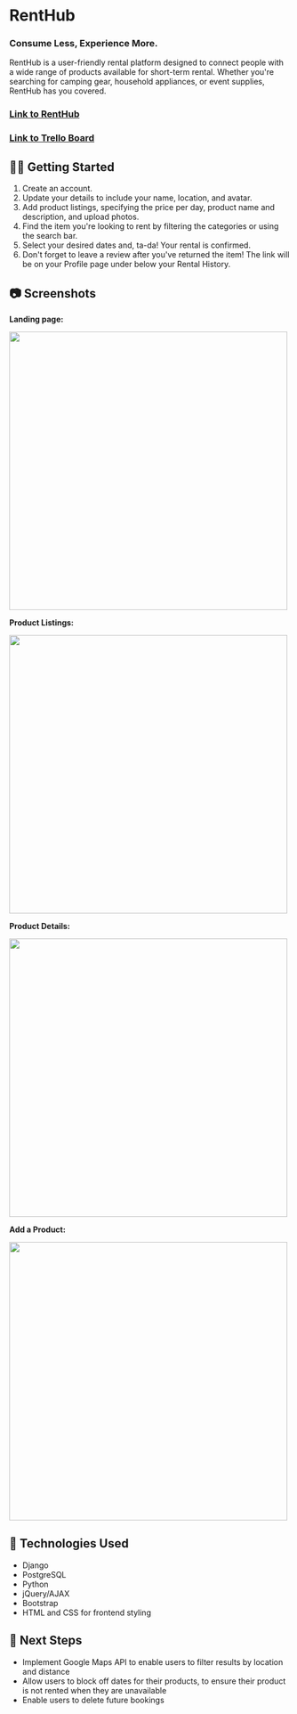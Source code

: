 # RentHub

### Consume Less, Experience More.

RentHub is a user-friendly rental platform designed to connect people with a wide range of products available for short-term rental. Whether you're searching for camping gear, household appliances, or event supplies, RentHub has you covered.

### [Link to RentHub](https://renthub.fly.dev/)

### [Link to Trello Board](https://trello.com/b/56HvnC0w/project-3-renthub)

## 🏃‍♀️ Getting Started

1.  Create an account.
2.  Update your details to include your name, location, and avatar.
3.  Add product listings, specifying the price per day, product name and description, and upload photos.
4.  Find the item you're looking to rent by filtering the categories or using the search bar.
5.  Select your desired dates and, ta-da! Your rental is confirmed.
6.  Don't forget to leave a review after you've returned the item! The link will be on your Profile page under below your Rental History.

## 📷 Screenshots

**Landing page:**

<img src="#" width=500px>

**Product Listings:**

<img src="#" width=500px>

**Product Details:**

<img src="#" width=500px>

**Add a Product:**

<img src="#" width=500px>

## 💾 Technologies Used

-   Django
-   PostgreSQL
-   Python
-   jQuery/AJAX
-   Bootstrap
-   HTML and CSS for frontend styling

## 🚀 Next Steps

-   Implement Google Maps API to enable users to filter results by location and distance
-   Allow users to block off dates for their products, to ensure their product is not rented when they are unavailable
-   Enable users to delete future bookings
